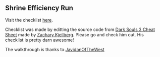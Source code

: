 ## Shrine Efficiency Run

Visit the checklist [here](http://baartd.github.io/shrine-efficiency-run/).

Checklist was made by editting the source code from [Dark Souls 3 Cheat Sheet](https://github.com/ZKjellberg/dark-souls-3-cheat-sheet) made by [Zachary Kjellberg](https://github.com/zkjellberg). Please go and check him out.
His checklist is pretty darn awesome!

The walkthrough is thanks to [JavidanOfTheWest](https://www.reddit.com/r/darksouls3/comments/4jn5fr/shrine_efficiency_run_where_youll_get_the_most/)
